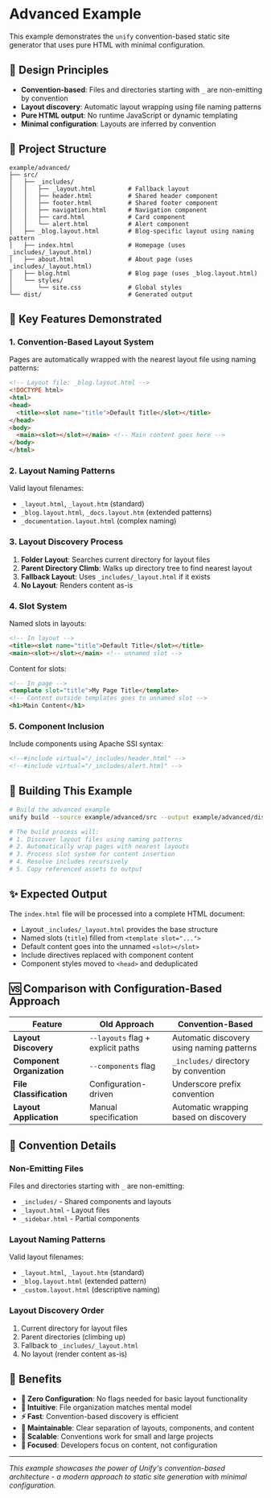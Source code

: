 # Advanced Example

This example demonstrates the `unify` convention-based static site generator that uses pure HTML with minimal configuration.

## 🎯 Design Principles

- **Convention-based**: Files and directories starting with `_` are non-emitting by convention
- **Layout discovery**: Automatic layout wrapping using file naming patterns
- **Pure HTML output**: No runtime JavaScript or dynamic templating
- **Minimal configuration**: Layouts are inferred by convention

## 📁 Project Structure

```
example/advanced/
├── src/
│   ├── _includes/
│   │   ├── _layout.html         # Fallback layout
│   │   ├── header.html          # Shared header component
│   │   ├── footer.html          # Shared footer component
│   │   ├── navigation.html      # Navigation component
│   │   ├── card.html            # Card component  
│   │   └── alert.html           # Alert component
│   ├── _blog.layout.html        # Blog-specific layout using naming pattern
│   ├── index.html               # Homepage (uses _includes/_layout.html)
│   ├── about.html               # About page (uses _includes/_layout.html)
│   ├── blog.html                # Blog page (uses _blog.layout.html)
│   └── styles/
│       └── site.css             # Global styles
└── dist/                        # Generated output
```

## 🧩 Key Features Demonstrated

### 1. Convention-Based Layout System

Pages are automatically wrapped with the nearest layout file using naming patterns:

```html
<!-- Layout file: _blog.layout.html -->
<!DOCTYPE html>
<html>
<head>
  <title><slot name="title">Default Title</slot></title>
</head>
<body>
  <main><slot></slot></main> <!-- Main content goes here -->
</body>
</html>
```

### 2. Layout Naming Patterns

Valid layout filenames:
- `_layout.html`, `_layout.htm` (standard)
- `_blog.layout.html`, `_docs.layout.htm` (extended patterns)
- `_documentation.layout.html` (complex naming)

### 3. Layout Discovery Process

1. **Folder Layout**: Searches current directory for layout files
2. **Parent Directory Climb**: Walks up directory tree to find nearest layout
3. **Fallback Layout**: Uses `_includes/_layout.html` if it exists
4. **No Layout**: Renders content as-is

### 4. Slot System

Named slots in layouts:
```html
<!-- In layout -->
<title><slot name="title">Default Title</slot></title>
<main><slot></slot></main> <!-- unnamed slot -->
```

Content for slots:
```html
<!-- In page -->
<template slot="title">My Page Title</template>
<!-- Content outside templates goes to unnamed slot -->
<h1>Main Content</h1>
```

### 5. Component Inclusion

Include components using Apache SSI syntax:
```html
<!--#include virtual="/_includes/header.html" -->
<!--#include virtual="/_includes/alert.html" -->
```

## 🔧 Building This Example

```bash
# Build the advanced example
unify build --source example/advanced/src --output example/advanced/dist

# The build process will:
# 1. Discover layout files using naming patterns
# 2. Automatically wrap pages with nearest layouts
# 3. Process slot system for content insertion
# 4. Resolve includes recursively
# 5. Copy referenced assets to output
```

## ✨ Expected Output

The `index.html` file will be processed into a complete HTML document:

- Layout `_includes/_layout.html` provides the base structure
- Named slots (`title`) filled from `<template slot="...">`
- Default content goes into the unnamed `<slot></slot>`
- Include directives replaced with component content
- Component styles moved to `<head>` and deduplicated

## 🆚 Comparison with Configuration-Based Approach

| Feature | Old Approach | Convention-Based |
|---------|--------------|------------------|
| **Layout Discovery** | `--layouts` flag + explicit paths | Automatic discovery using naming patterns |
| **Component Organization** | `--components` flag | `_includes/` directory by convention |
| **File Classification** | Configuration-driven | Underscore prefix convention |
| **Layout Application** | Manual specification | Automatic wrapping based on discovery |

## 🎨 Convention Details

### Non-Emitting Files
Files and directories starting with `_` are non-emitting:
- `_includes/` - Shared components and layouts
- `_layout.html` - Layout files
- `_sidebar.html` - Partial components

### Layout Naming Patterns
Valid layout filenames:
- `_layout.html`, `_layout.htm` (standard)
- `_blog.layout.html` (extended pattern)
- `_custom.layout.html` (descriptive naming)

### Layout Discovery Order
1. Current directory for layout files
2. Parent directories (climbing up)
3. Fallback to `_includes/_layout.html`
4. No layout (render content as-is)

## 🚀 Benefits

- **🧩 Zero Configuration**: No flags needed for basic layout functionality
- **🎨 Intuitive**: File organization matches mental model
- **⚡ Fast**: Convention-based discovery is efficient
- **🔧 Maintainable**: Clear separation of layouts, components, and content
- **📱 Scalable**: Conventions work for small and large projects
- **🎯 Focused**: Developers focus on content, not configuration

---

*This example showcases the power of Unify's convention-based architecture - a modern approach to static site generation with minimal configuration.*